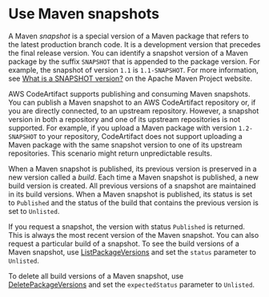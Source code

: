 # Use Maven snapshots<a name="maven-snapshots"></a>

 A Maven *snapshot* is a special version of a Maven package that refers to the latest production branch code\. It is a development version that precedes the final release version\. You can identify a snapshot version of a Maven package by the suffix `SNAPSHOT` that is appended to the package version\. For example, the snapshot of version `1.1` is `1.1-SNAPSHOT`\. For more information, see [What is a SNAPSHOT version?](https://maven.apache.org/guides/getting-started/index.html#What_is_a_SNAPSHOT_version) on the Apache Maven Project website\. 

 AWS CodeArtifact supports publishing and consuming Maven snapshots\. You can publish a Maven snapshot to an AWS CodeArtifact repository or, if you are directly connected, to an upstream repository\. However, a snapshot version in both a repository and one of its upstream repositories is not supported\. For example, if you upload a Maven package with version `1.2-SNAPSHOT` to your repository, CodeArtifact does not support uploading a Maven package with the same snapshot version to one of its upstream repositories\. This scenario might return unpredictable results\. 

 When a Maven snapshot is published, its previous version is preserved in a new version called a *build*\. Each time a Maven snapshot is published, a new build version is created\. All previous versions of a snapshot are maintained in its build versions\. When a Maven snapshot is published, its status is set to `Published` and the status of the build that contains the previous version is set to `Unlisted`\. 

 If you request a snapshot, the version with status `Published` is returned\. This is always the most recent version of the Maven snapshot\. You can also request a particular build of a snapshot\. To see the build versions of a Maven snapshot, use [ListPackageVersions](https://docs.aws.amazon.com/codeartifact/latest/APIReference/API_ListPackageVersions.html) and set the `status` parameter to `Unlisted`\. 

To delete all build versions of a Maven snapshot, use [DeletePackageVersions](https://docs.aws.amazon.com/codeartifact/latest/APIReference/API_DeletePackageVersions.html) and set the `expectedStatus` parameter to `Unlisted`\. 